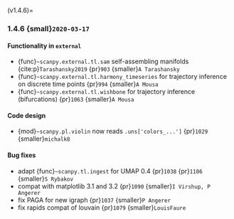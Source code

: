(v1.4.6)=
### 1.4.6 {small}`2020-03-17`

#### Functionality in `external`

- {func}`~scanpy.external.tl.sam` self-assembling manifolds {cite:p}`Tarashansky2019` {pr}`903` {smaller}`A Tarashansky`
- {func}`~scanpy.external.tl.harmony_timeseries` for trajectory inference on discrete time points {pr}`994` {smaller}`A Mousa`
- {func}`~scanpy.external.tl.wishbone` for trajectory inference (bifurcations) {pr}`1063` {smaller}`A Mousa`

#### Code design

- {mod}`~scanpy.pl.violin` now reads `.uns['colors_...']` {pr}`1029` {smaller}`michalk8`

#### Bug fixes

- adapt {func}`~scanpy.tl.ingest` for UMAP 0.4 {pr}`1038` {pr}`1106` {smaller}`S Rybakov`
- compat with matplotlib 3.1 and 3.2 {pr}`1090` {smaller}`I Virshup, P Angerer`
- fix PAGA for new igraph {pr}`1037` {smaller}`P Angerer`
- fix rapids compat of louvain {pr}`1079` {smaller}`LouisFaure`
